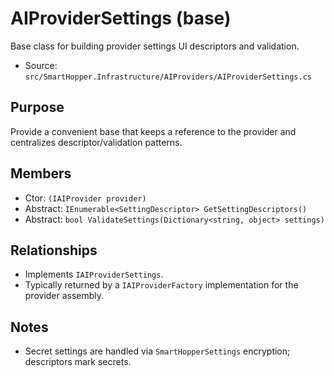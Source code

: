 # AIProviderSettings (base)

Base class for building provider settings UI descriptors and validation.

- Source: `src/SmartHopper.Infrastructure/AIProviders/AIProviderSettings.cs`

## Purpose

Provide a convenient base that keeps a reference to the provider and centralizes descriptor/validation patterns.

## Members

- Ctor: `(IAIProvider provider)`
- Abstract: `IEnumerable<SettingDescriptor> GetSettingDescriptors()`
- Abstract: `bool ValidateSettings(Dictionary<string, object> settings)`

## Relationships

- Implements `IAIProviderSettings`.
- Typically returned by a `IAIProviderFactory` implementation for the provider assembly.

## Notes

- Secret settings are handled via `SmartHopperSettings` encryption; descriptors mark secrets.
